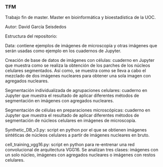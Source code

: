 ### TFM
Trabajo fin de master. Master en bioinformática y bioestadística de la UOC.


Autor: David García Seisdedos

Estructura del repositorio:

  Data: contiene ejemplos de imágenes de microscopía y otras imágenes que serán usadas como ejemplo en los
        cuadernos de Jupyter.
				
  Creación de base de datos de imágenes con células: cuaderno en Jupyter que muestra como se realiza la obtención de los parches de los núcleos celulares segmentados. Así como, se muestra como se lleva a cabo el
        mezclado de dos imágenes nucleares para obtener una sola imagen con agregados nucleares.
				
  Segmentación individualizada de agrupaciones celulares: cuaderno en Jupyter que muestra el resultado de aplicar diferentes métodos de segmentación en imágenes con agregados nucleares.
				
  Segmentación de células en preparaciones microscópicas: cuaderno en Jupyter que muestra el resultado de aplicar diferentes métodos de segmentación de núcleos celulares en imágenes de microscopía.
				
  Synthetic_DB_v3.py: script en python por el que se obtienen imágenes sintéticas de núcleos celulares a partir
        de imágenes nucleares en bruto. 
				
  cell_training_vgg16.py: script en python para re-entrenar una red convolucional de arquitectura VGG16. Se analizan tres clases: imágenes con un solo núcleo, imágenes con agregados nucleares o imágenes con restos 
        celulares.
